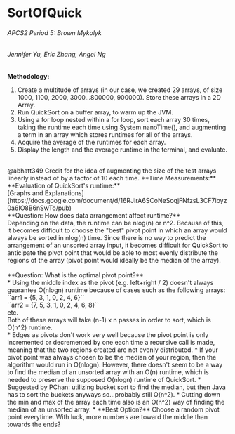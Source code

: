 # SortOfQuick <br> 
###### APCS2 Period 5: Brown Mykolyk
###### Jennifer Yu, Eric Zhang, Angel Ng
**Methodology:**<br> 
<ol> 
  <li> Create a multitude of arrays (in our case, we created 29 arrays, of size 1000, 1100, 2000, 3000...800000, 900000). Store these arrays in a 2D Array. </li> 
  <li> Run QuickSort on a buffer array, to warm up the JVM. </li> 
  <li> Using a for loop nested within a for loop, sort each array 30 times, taking the runtime each time using System.nanoTime(), and augmenting a term in an array which stores runtimes for all of the arrays. </li> 
  <li> Acquire the average of the runtimes for each array. </li>
  <li> Display the length and the average runtime in the terminal, and evaluate. </li> 
</ol> 
<br> 
@abhatt349 Credit for the idea of augmenting the size of the test arrays linearly instead of by a factor of 10 each time. 
**Time Measurements:**<br> 
**Evaluation of QuickSort's runtime:**<br> 
[Graphs and Explanations](https://docs.google.com/document/d/16RJIrA6SCoNeSoqjFNfzsL3CF7ibyz0a6IO8B6nSwTo/pub)<br> 
**Question: How does data arrangement affect runtime?**<br>
Depending on the data, the runtime can be nlog(n) or n^2. Because of this, it becomes difficult to choose the "best" pivot point in which an array would always be sorted in nlog(n) time. Since there is no way to predict the arrangement of an unsorted array input, it becomes difficult for QuickSort to anticipate the pivot point that would be able to most evenly distribute the regions of the array (pivot point would ideally be the median of the array). 
<br> <br>  
**Question: What is the optimal pivot point?** <br> 
 * Using the middle index as the pivot (e.g. left+right / 2) doesn't always guarantee O(nlogn) runtime because of cases such as the following arrays: 
 <br> ``arr1 = {5, 3, 1, 0, 2, 4, 6}``
 <br> ``arr2 = {7, 5, 3, 1, 0, 2, 4, 6, 8}``
 <br> etc. 
 <br> Both of these arrays will take (n-1) x n passes in order to sort, which is O(n^2) runtime. 
 <br> 
 * Edges as pivots don't work very well because the pivot point is only incremented or decremented by one each time a recursive call is made, meaning that the two regions created are not evenly distributed.  
 * If your pivot point was always chosen to be the median of your region, then the algorithm would run in O(nlogn). However, there doesn't seem to be a way to find the median of an unsorted array with an O(n) runtime, which is needed to preserve the supposed O(nlogn) runtime of QuickSort. 
  * Suggested by PChan: utilizing bucket sort to find the median, but then Java has to sort the buckets anyways so...probably still O(n^2). 
  * Cutting down the min and max of the array each time also is an O(n^2) way of finding the median of an unsorted array.
 * **Best Option?** Choose a random pivot point everytime. With luck, more numbers are toward the middle than towards the ends? 
<br> <br> 
 
 
 
